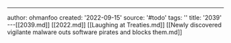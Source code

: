 ---
author: ohmanfoo
created: '2022-09-15'
source: '#todo'
tags: ''
title: '2039'
---[[2039.md]]
[[2022.md]]
[[Laughing at Treaties.md]]
[[Newly discovered vigilante malware outs software pirates and blocks them.md]]
